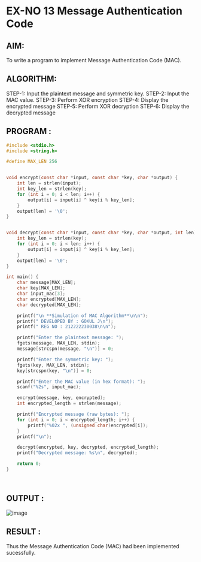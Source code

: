 # EX-NO 13 Message Authentication Code 

## AIM:
To write a program to implement Message Authentication Code (MAC). 
## ALGORITHM:
STEP-1: Input the plaintext message and symmetric key. STEP-2: Input the MAC value. STEP-3: Perform XOR encryption
STEP-4: Display the encrypted message
STEP-5: Perform XOR decryption
STEP-6: Display the decrypted message
## PROGRAM :
```c
#include <stdio.h>
#include <string.h>

#define MAX_LEN 256 


void encrypt(const char *input, const char *key, char *output) {
    int len = strlen(input);
    int key_len = strlen(key);
    for (int i = 0; i < len; i++) {
        output[i] = input[i] ^ key[i % key_len]; 
    }
    output[len] = '\0'; 
}


void decrypt(const char *input, const char *key, char *output, int len) {
    int key_len = strlen(key);
    for (int i = 0; i < len; i++) {
        output[i] = input[i] ^ key[i % key_len]; 
    }
    output[len] = '\0'; 
}

int main() {
    char message[MAX_LEN];    
    char key[MAX_LEN];        
    char input_mac[3];       
    char encrypted[MAX_LEN];  
    char decrypted[MAX_LEN];  

    printf("\n **Simulation of MAC Algorithm**\n\n");
    printf(" DEVELOPED BY : GOKUL J\n");
    printf(" REG NO : 212222230038\n\n");

    printf("Enter the plaintext message: ");
    fgets(message, MAX_LEN, stdin);
    message[strcspn(message, "\n")] = 0;

    printf("Enter the symmetric key: ");
    fgets(key, MAX_LEN, stdin);
    key[strcspn(key, "\n")] = 0; 

    printf("Enter the MAC value (in hex format): ");
    scanf("%2s", input_mac); 

    encrypt(message, key, encrypted);
    int encrypted_length = strlen(message);

    printf("Encrypted message (raw bytes): ");
    for (int i = 0; i < encrypted_length; i++) {
        printf("%02x ", (unsigned char)encrypted[i]);
    }
    printf("\n");

    decrypt(encrypted, key, decrypted, encrypted_length); 
    printf("Decrypted message: %s\n", decrypted);

    return 0;
}




```

## OUTPUT :
![image](https://github.com/user-attachments/assets/627d66d0-ec25-46aa-9e40-e504194c216e)


## RESULT :
Thus the Message Authentication Code (MAC) had been implemented sucessfully.
